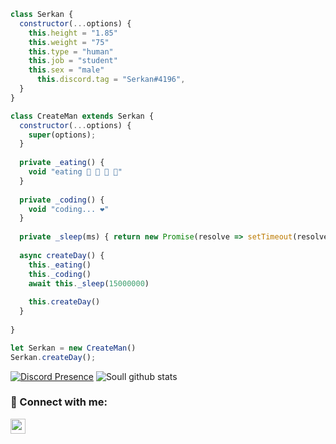 ```js
class Serkan {
  constructor(...options) {
    this.height = "1.85"
    this.weight = "75"
    this.type = "human"
    this.job = "student"
    this.sex = "male"
      this.discord.tag = "Serkan#4196",
  }
}

class CreateMan extends Serkan {
  constructor(...options) {
    super(options);
  }
  
  private _eating() {
    void "eating 🍔 🍟 🍗 🥤"
  }
  
  private _coding() {
    void "coding... ❤️"
  }
  
  private _sleep(ms) { return new Promise(resolve => setTimeout(resolve, ms)) }
  
  async createDay() {
    this._eating()
    this._coding()
    await this._sleep(15000000)
    
    this.createDay()
  }
  
}

let Serkan = new CreateMan()
Serkan.createDay();
```
[![Discord Presence](https://lanyard-profile-readme.vercel.app/api/933316540089131058?hideDiscrim=true)](https://discord.com/users/933316540089131058)
![Soull github stats](https://github-readme-stats.vercel.app/api?username=Soullshu&show_icons=true&theme=tokyonight)                         


### 📩 Connect with me:

[<img align="left" height="24" width="24" src="https://cdn.jsdelivr.net/npm/simple-icons@v4/icons/discord.svg" />][discord]
<br/>

[discord]:https://discord.com/users/933316540089131058
<br />
